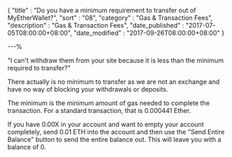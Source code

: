 {
"title"       : "Do you have a minimum requirement to transfer out of MyEtherWallet?",
"sort"        : "08",
"category"    : "Gas & Transaction Fees",
"description" : "Gas & Transaction Fees",
"date_published" : "2017-07-05T08:00:00+08:00",
"date_modified"  : "2017-09-26T08:00:00+08:00"
}

---%


"I can't withdraw them from your site because it is less than the minimum required to transfer?"

There actually is no minimum to transfer as we are not an exchange and have no way of blocking your withdrawals or deposits.

The minimum is the minimum amount of gas needed to complete the transaction. For a standard transaction, that is 0.000441 Ether.

If you have 0.00X in your account and want to empty your account completely, send 0.01 ETH into the account and then use the "Send Entire Balance" button to send the entire balance out. This will leave you with a balance of 0.

